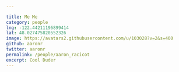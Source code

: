 ```yaml
---
 
title: Me Me
category: people
lng: -122.44211196899414
lat: 48.027475820552326
image: https://avatars2.githubusercontent.com/u/103028?v=2&s=400
github: aaronr
twitter: aaronr
permalink: /people/aaron_racicot
excerpt: Cool Duder
---
```

